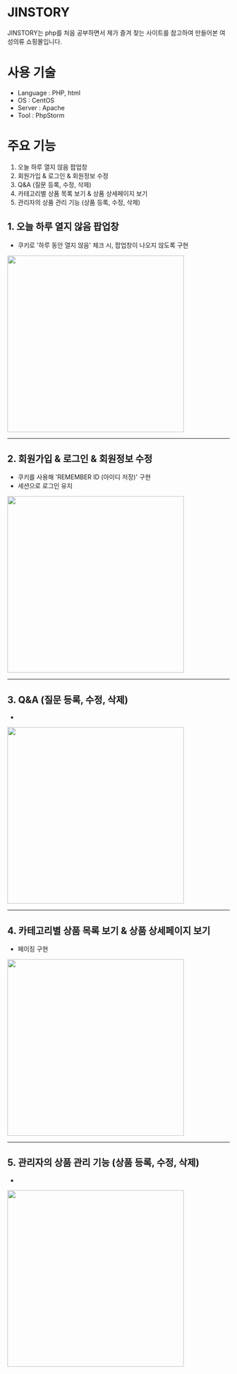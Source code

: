 # JINSTORY

JINSTORY는 php를 처음 공부하면서 제가 즐겨 찾는 사이트를 참고하여 만들어본 여성의류 쇼핑몰입니다.

# 사용 기술
* Language : PHP, html
* OS : CentOS
* Server : Apache
* Tool : PhpStorm

# 주요 기능
1. 오늘 하루 열지 않음 팝업창
2. 회원가입 & 로그인 & 회원정보 수정
3. Q&A (질문 등록, 수정, 삭제)
4. 카테고리별 상품 목록 보기 & 상품 상세페이지 보기
5. 관리자의 상품 관리 기능 (상품 등록, 수정, 삭제)

## 1. 오늘 하루 열지 않음 팝업창
* 쿠키로 '하루 동안 열지 않음' 체크 시, 팝업창이 나오지 않도록 구현
<img src="https://user-images.githubusercontent.com/49344118/57366690-80340e00-71c2-11e9-8442-dd599ffbfc55.gif" height="400">

***
## 2. 회원가입 & 로그인 & 회원정보 수정
* 쿠키를 사용해 'REMEMBER ID (아이디 저장)' 구현
* 세션으로 로그인 유지
<img src="https://user-images.githubusercontent.com/49344118/57366009-19fabb80-71c1-11e9-971f-da61db308cb6.gif" height="400">

***
## 3. Q&A (질문 등록, 수정, 삭제)
* 
<img src="https://user-images.githubusercontent.com/49344118/57366008-19fabb80-71c1-11e9-8437-f8a25d0fbbbb.gif" height="400">

***
## 4. 카테고리별 상품 목록 보기 & 상품 상세페이지 보기
* 페이징 구현
<img src="https://user-images.githubusercontent.com/49344118/57366007-19fabb80-71c1-11e9-8652-92634a186da3.gif" height="400">

***
## 5. 관리자의 상품 관리 기능 (상품 등록, 수정, 삭제)
* 
<img src="https://user-images.githubusercontent.com/49344118/57366011-1a935200-71c1-11e9-90fc-f140e3e71fba.gif" height="400">

